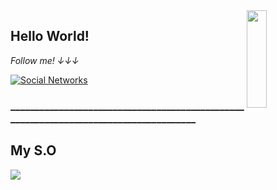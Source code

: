 <a href="https://gifer.com/en/Dtf">
  <img align="right" src="https://bestanimations.com/media/dancers/694962750funny-dance-dancing-animated-gif-image-26.gif" width=25% height=20% />
</a>

## Hello World! 

<i display="inline-block">Follow me! ↓↓↓</i>

[![Social Networks](https://img.shields.io/badge/Social-Networks-green)](https://linktr.ee/jaulin) 

<h3 display="inline-block">______________________________________________________________________________________</h3>
<h2>My S.O</h2>

<img src="https://miro.medium.com/max/1000/1*czOkwMWpqvRmgp1Jmz2H3g.jpeg"></img>
